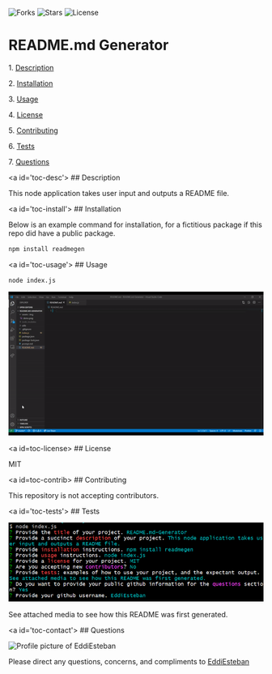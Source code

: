 ![Forks](https://img.shields.io/github/forks/EddiEsteban/README.md-Generator) ![Stars](https://img.shields.io/github/stars/EddiEsteban/README.md-Generator) ![License](https://img.shields.io/github/license/EddiEsteban/README.md-Generator) 

# README.md Generator

1. [Description](#toc-desc)

2. [Installation](#toc-install)

3. [Usage](#toc-usage)

4. [License](#toc-license)

5. [Contributing](#toc-contrib)

6. [Tests](#toc-tests)

7. [Questions](#toc-contact)

<a id='toc-desc'></a>
## Description

This node application takes user input and outputs a README file.

<a id='toc-install'></a>
## Installation

Below is an example command for installation, for a fictitious package if this repo did have a public package.

```sh
npm install readmegen
```
<a id='toc-usage'></a>
## Usage

```sh
node index.js
```

![Demo](./assets/img/demo.gif)

<a id=toc-license></a>
## License

MIT

<a id=toc-contrib></a>
## Contributing

This repository is not accepting contributors.

<a id='toc-tests'></a>
## Tests

![Demo](./assets/img/demo2.png)

See attached media to see how this README was first generated.

<a id='toc-contact'></a>
## Questions

![Profile picture of EddiEsteban](https://avatars1.githubusercontent.com/u/60436198?v=4)

Please direct any questions, concerns, and compliments to [EddiEsteban](https://github.com/EddiEsteban)
